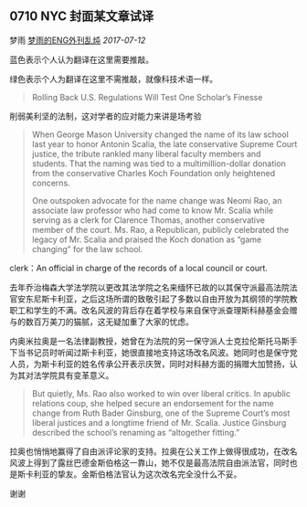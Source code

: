 ## 0710 NYC 封面某文章试译

梦雨 [梦雨的ENG外刊乱炖](javascript:void(0);) *2017-07-12*

蓝色表示个人认为翻译在这里需要推敲。

绿色表示个人为翻译在这里不需推敲，就像科技术语一样。

> Rolling Back U.S. Regulations Will Test One Scholar’s Finesse

削弱美利坚的法制，这对学者的应对能力来讲是场考验

> When George Mason University changed the name of its law school last year to honor Antonin Scalia, the late conservative Supreme Court justice, the tribute rankled many liberal faculty members and students. That the naming was tied to a multimillion-dollar donation from the conservative Charles Koch Foundation only heightened concerns.
>
> One outspoken advocate for the name change was Neomi Rao, an associate law professor who had come to know Mr. Scalia while serving as a clerk for Clarence Thomas, another conservative member of the court. Ms. Rao, a Republican, publicly celebrated the legacy of Mr. Scalia and praised the Koch donation as “game changing” for the law school.



clerk：An official in charge of the records of a local council or court.



去年乔治梅森大学法学院以更改其法学院之名来缅怀已故的以其保守派最高法院法官安东尼斯卡利亚，之后这场所谓的致敬引起了多数以自由开放为其纲领的学院教职工和学生的不满。改名风波的背后存在着学校与来自保守派查理斯科赫基金会赠与的数百万美刀的猫腻，这无疑加重了大家的忧虑。

内奥米拉奥是一名法律副教授，她曾在为法院的另一保守派人士克拉伦斯托马斯手下当书记员时听闻过斯卡利亚，她很直接地支持这场改名风波。她同时也是保守党人员，为斯卡利亚的姓名传承公开表示庆贺，同时对科赫方面的捐赠大加赞扬，认为其对法学院具有变革意义。

> But quietly, Ms. Rao also worked to win over liberal critics. In apublic relations coup, she helped secure an endorsement for the name change from Ruth Bader Ginsburg, one of the Supreme Court’s most liberal justices and a longtime friend of Mr. Scalia. Justice Ginsburg described the school’s renaming as “altogether fitting.”

拉奥也悄悄地赢得了自由派评论家的支持。拉奥在公关工作上做得很成功，在改名风波上得到了露丝巴德金斯伯格这一靠山，她不仅是最高法院自由派法官，同时也是斯卡利亚的挚友。金斯伯格法官认为这次改名完全没什么不妥。

谢谢













